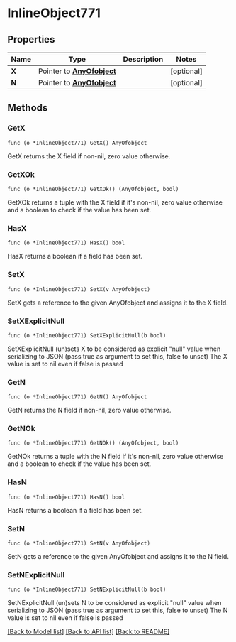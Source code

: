 # InlineObject771

## Properties

Name | Type | Description | Notes
------------ | ------------- | ------------- | -------------
**X** | Pointer to [**AnyOfobject**](anyOf&lt;object&gt;.md) |  | [optional] 
**N** | Pointer to [**AnyOfobject**](anyOf&lt;object&gt;.md) |  | [optional] 

## Methods

### GetX

`func (o *InlineObject771) GetX() AnyOfobject`

GetX returns the X field if non-nil, zero value otherwise.

### GetXOk

`func (o *InlineObject771) GetXOk() (AnyOfobject, bool)`

GetXOk returns a tuple with the X field if it's non-nil, zero value otherwise
and a boolean to check if the value has been set.

### HasX

`func (o *InlineObject771) HasX() bool`

HasX returns a boolean if a field has been set.

### SetX

`func (o *InlineObject771) SetX(v AnyOfobject)`

SetX gets a reference to the given AnyOfobject and assigns it to the X field.

### SetXExplicitNull

`func (o *InlineObject771) SetXExplicitNull(b bool)`

SetXExplicitNull (un)sets X to be considered as explicit "null" value
when serializing to JSON (pass true as argument to set this, false to unset)
The X value is set to nil even if false is passed
### GetN

`func (o *InlineObject771) GetN() AnyOfobject`

GetN returns the N field if non-nil, zero value otherwise.

### GetNOk

`func (o *InlineObject771) GetNOk() (AnyOfobject, bool)`

GetNOk returns a tuple with the N field if it's non-nil, zero value otherwise
and a boolean to check if the value has been set.

### HasN

`func (o *InlineObject771) HasN() bool`

HasN returns a boolean if a field has been set.

### SetN

`func (o *InlineObject771) SetN(v AnyOfobject)`

SetN gets a reference to the given AnyOfobject and assigns it to the N field.

### SetNExplicitNull

`func (o *InlineObject771) SetNExplicitNull(b bool)`

SetNExplicitNull (un)sets N to be considered as explicit "null" value
when serializing to JSON (pass true as argument to set this, false to unset)
The N value is set to nil even if false is passed

[[Back to Model list]](../README.md#documentation-for-models) [[Back to API list]](../README.md#documentation-for-api-endpoints) [[Back to README]](../README.md)


